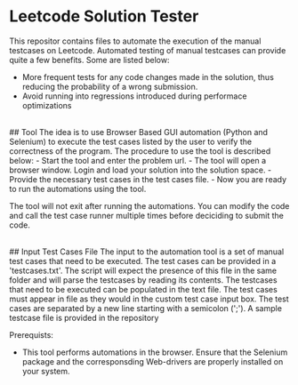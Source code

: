 # Leetcode Solution Tester

This repositor contains files to automate the execution of the manual testcases on Leetcode. Automated testing of manual testcases can provide quite a few benefits. Some are listed below:
- More frequent tests for any code changes made in the solution, thus reducing the probability of a wrong submission.
- Avoid running into regressions introduced during performace optimizations

<br />
## Tool
The idea is to use Browser Based GUI automation (Python and Selenium) to execute the test cases listed by the user to verify the correctness of the program. The procedure to use the tool is described below:
- Start the tool and enter the problem url.
- The tool will open a browser window. Login and load your solution into the solution space.
- Provide the necessary test cases in the test cases file. 
- Now you are ready to run the automations using the tool.

The tool will not exit after running the automations. You can modify the code and call the test case runner multiple times before deciciding to submit the code.

<br />
## Input Test Cases File
The input to the automation tool is a set of manual test cases that need to be executed. The test cases can be provided in a 'testcases.txt'. The script will expect the presence of this file in the same folder and will parse the testcases by reading its contents. The testcases that need to be executed can be populated in the text file. The test cases must appear in file as they would in the custom test case input box. The test cases are separated by a new line starting with a semicolon (';'). A sample testcase file is provided in the repository 

Prerequists:
- This tool performs automations in the browser. Ensure that the Selenium package and the corresponsding Web-drivers are properly installed on your system. 